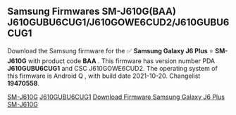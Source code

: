 <h2>Samsung Firmwares SM-J610G(BAA) J610GUBU6CUG1/J610GOWE6CUD2/J610GUBU6CUG1</h2>
Download the Samsung firmware for the ✅ <strong>Samsung Galaxy J6 Plus </strong> ⭐ <strong>SM-J610G</strong> with product code <strong>BAA</strong> . This firmware has version number PDA <strong>J610GUBU6CUG1</strong> and CSC J610GOWE6CUD2. The operating system of this firmware is Android Q , with build date 2021-10-20. Changelist <strong>19470558</strong>.


[SM-J610G](https://samfirm.shop/samsung/model/SM-J610G)
[J610GUBU6CUG1](https://samfirm.shop/samsung/pda/J610GUBU6CUG1)
[Download Firmware Samsung Galaxy J6 Plus SM-J610G](https://samfirm.shop/samsung/firmware/467007)
